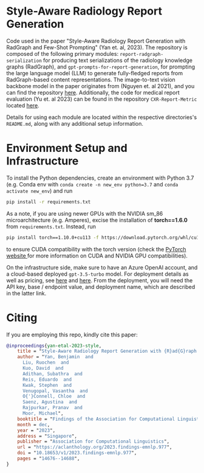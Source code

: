# Style-Aware Radiology Report Generation 

Code used in the paper "Style-Aware Radiology Report Generation with RadGraph and Few-Shot Prompting" (Yan et. al, 2023). The repository is composed of the following primary modules: `report-radgraph-serialization` for producing text serializations of the radiology knowledge graphs (RadGraph), and `gpt-prompts-for-report-generation`, for prompting the large language model (LLM) to generate fully-fledged reports from RadGraph-based content representations. The image-to-text vision backbone model in the paper originates from (Nguyen et. al 2021), and you can find the repository [here](https://github.com/ginobilinie/xray_report_generation). Additionally, the code for medical report evaluation (Yu et. al 2023) can be found in the repository `CXR-Report-Metric` located [here](https://github.com/rajpurkarlab/CXR-Report-Metric).

Details for using each module are located within the respective directories's `README.md`, along with any additional setup information.

# Environment Setup and Infrastructure
To install the Python dependencies, create an environment with Python 3.7 (e.g. Conda env with `conda create -n new_env python=3.7` and `conda activate new_env`) and run

```zsh
pip install -r requirements.txt
```

As a note, if you are using newer GPUs with the NVIDIA sm_86 microarchitecture (e.g. Amperes), excise the installation of __torch==1.6.0__ from `requirements.txt`. Instead, run 

```zsh
pip install torch==1.10.0+cu113 -f https://download.pytorch.org/whl/cu113/torch_stable.html
```

to ensure CUDA compatibility with the torch version (check the <a href = "https://pytorch.org/">PyTorch website </a> for more information on CUDA and NVIDIA GPU compatibilities). 

On the infrastructure side, make sure to have an Azure OpenAI account, and a cloud-based deployed `gpt-3.5-turbo` model. For deployment details as well as pricing, see <a href = "https://learn.microsoft.com/en-us/azure/cognitive-services/openai/how-to/create-resource?pivots=web-portal">here</a> and <a href = "https://learn.microsoft.com/en-us/azure/cognitive-services/openai/quickstart?tabs=command-line&pivots=programming-language-python">here</a>. From the deployment, you will need the API key, base / endpoint value, and deployment name, which are described in the latter link.

# Citing 

If you are employing this repo, kindly cite this paper:

```bibtex
@inproceedings{yan-etal-2023-style,
    title = "Style-Aware Radiology Report Generation with {R}ad{G}raph and Few-Shot Prompting",
    author = "Yan, Benjamin  and
      Liu, Ruochen  and
      Kuo, David  and
      Adithan, Subathra  and
      Reis, Eduardo  and
      Kwak, Stephen  and
      Venugopal, Vasantha  and
      O{'}Connell, Chloe  and
      Saenz, Agustina  and
      Rajpurkar, Pranav  and
      Moor, Michael",
    booktitle = "Findings of the Association for Computational Linguistics: EMNLP 2023",
    month = dec,
    year = "2023",
    address = "Singapore",
    publisher = "Association for Computational Linguistics",
    url = "https://aclanthology.org/2023.findings-emnlp.977",
    doi = "10.18653/v1/2023.findings-emnlp.977",
    pages = "14676--14688",
}
```
